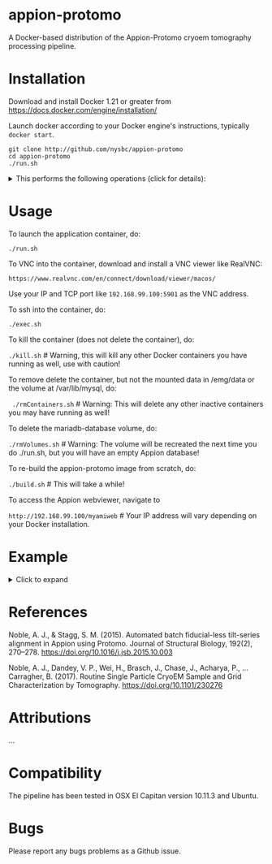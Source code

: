 # appion-protomo
A Docker-based distribution of the Appion-Protomo cryoem tomography processing pipeline.


# Installation
Download and install Docker 1.21 or greater from https://docs.docker.com/engine/installation/

Launch docker according to your Docker engine's instructions, typically ``docker start``.  
```
git clone http://github.com/nysbc/appion-protomo
cd appion-protomo
./run.sh
```

<details><summary>This performs the following operations (click for details):</summary><p>
  
- downloads the semc/appion-protomo docker image from Docker Hub
  
- creates a Docker volume to persist the Mariadb database 

- mounts `~/appion-protomo/emg/data` on the host side to `/emg/data` inside the running container

- mounts the `mariadb-database` Docker volume to `/var/lib/mysql` inside the running container

- mounts the `~/appion-protomo` directory to `/local_data` inside the running container

- opens ports 80 for web traffic, 3306 for database traffic, and 5901 for VNC'ing into the running container

- waits for the mysqld_safe database daemon to launch (for ~10 seconds, but could in rare instances take longer)

</p></details>

# Usage
To launch the application container, do:

```./run.sh```

To VNC into the container, download and install a VNC viewer like RealVNC:

```https://www.realvnc.com/en/connect/download/viewer/macos/```

Use your IP and TCP port like ``192.168.99.100:5901`` as the VNC address.

To ssh into the container, do:

```./exec.sh```

To kill the container (does not delete the container), do:

```./kill.sh``` # Warning, this will kill any other Docker containers you have running as well, use with caution!

To remove delete the container, but not the mounted data in /emg/data or the volume at /var/lib/mysql, do:

``` ./rmContainers.sh``` # Warning: This will delete any other inactive containers you may have running as well!

To delete the mariadb-database volume, do:

```./rmVolumes.sh``` # Warning: The volume will be recreated the next time you do ./run.sh, but you will have an empty Appion database!

To re-build the appion-protomo image from scratch, do:

```./build.sh``` # This will take a while!

To access the Appion webviewer, navigate to 

```http://192.168.99.100/myamiweb``` # Your IP address will vary depending on your Docker installation.


# Example
<details><summary>Click to expand</summary><p>

Make sure your container is running via the ```./run.sh``` script.

From inside the appion-protomo directory (on the host machine, not inside the container), execute the command:


```wget http://<TILTSERIESDOWNLOADLINKHERE>

Download this hemagglutinin SerialEM tilt-series: https://drive.google.com/open?id=1remm05G-R7w_6GLjW1R_jmV6Qzg0fcMx

tar -zxvf HAslow1.tar.gz emg/data/tiltseries

./exec.sh

# Now we are inside the container
```
 
 Navigate to your web portal at an address like 
 
 ```192.168.99.100/myamiweb```

Select `Project DB`

Select `Add a new project`

Fill in the form for your project and click `add`

Select `View Projects`

Select the link on the name of your newly created project (NOT the pencil-editing icon) 

Select `create processing db`

Select `upload images to new session`


On the next page click the dropdown for `Images grouped by` and select `SerialEM Tilt Series`

Enter a description for `Session Description`

Enter the `SerialEM stack path`

Enter the `SerialEM mdoc path`

Enter the `voltage`

Select `Just show command` at the bottom of the page


On the next page, copy the entire imageloader.py command

Next, either execute

`./exec.sh` OR

VNC to `vnc://192.168.99.100:5901` with password `appion-protomo`

Paste the command to a terminal prompt and hit enter

Wait for uploadSerialEM.py  to finish processing

...

...

When uploadSerialEM.py is finished processing, navigate to 192.168.99.100/myamiweb

Select `Image Viewer`

Make sure your project is selected in the dropdown (you should now see images in the image viewer panel

Click `processing` at the top


...

...

...

</p></details>

# References

Noble, A. J., & Stagg, S. M. (2015). Automated batch fiducial-less tilt-series alignment in Appion using Protomo. Journal of Structural Biology, 192(2), 270–278. https://doi.org/10.1016/j.jsb.2015.10.003

Noble, A. J., Dandey, V. P., Wei, H., Brasch, J., Chase, J., Acharya, P., … Carragher, B. (2017). Routine Single Particle CryoEM Sample and Grid Characterization by Tomography. https://doi.org/10.1101/230276

# Attributions

...

# Compatibility

The pipeline has been tested in OSX El Capitan version 10.11.3 and Ubuntu.

# Bugs

Please report any bugs problems as a Github issue.
